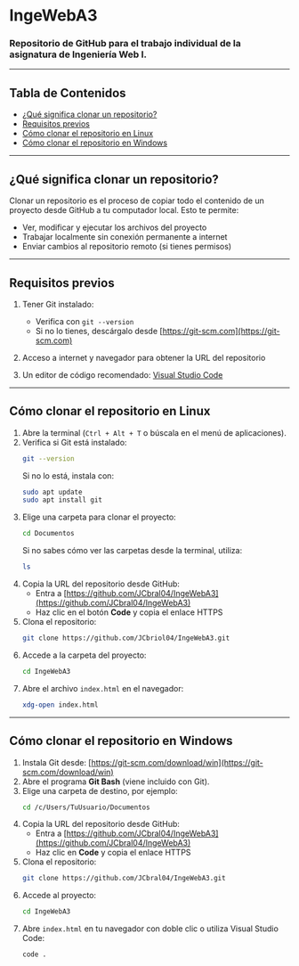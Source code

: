 # IngeWebA3

### Repositorio de GitHub para el trabajo individual de la asignatura de Ingeniería Web I.

---

## Tabla de Contenidos
- [¿Qué significa clonar un repositorio?](#qué-significa-clonar-un-repositorio)
- [Requisitos previos](#requisitos-previos)
- [Cómo clonar el repositorio en Linux](#cómo-clonar-el-repositorio-en-linux)
- [Cómo clonar el repositorio en Windows](#cómo-clonar-el-repositorio-en-windows)

---

## ¿Qué significa clonar un repositorio?

Clonar un repositorio es el proceso de copiar todo el contenido de un proyecto desde GitHub a tu computador local. Esto te permite:

- Ver, modificar y ejecutar los archivos del proyecto
- Trabajar localmente sin conexión permanente a internet
- Enviar cambios al repositorio remoto (si tienes permisos)

---

## Requisitos previos

1. Tener Git instalado:
   - Verifica con `git --version`
   - Si no lo tienes, descárgalo desde [https://git-scm.com](https://git-scm.com)

2. Acceso a internet y navegador para obtener la URL del repositorio

3. Un editor de código recomendado: [Visual Studio Code](https://code.visualstudio.com)

---

## Cómo clonar el repositorio en Linux

1. Abre la terminal (`Ctrl + Alt + T` o búscala en el menú de aplicaciones).
2. Verifica si Git está instalado:
   ```bash
   git --version
   ```
   Si no lo está, instala con:
   ```bash
   sudo apt update
   sudo apt install git
   ```
3. Elige una carpeta para clonar el proyecto:
   ```bash
   cd Documentos
   ```
   Si no sabes cómo ver las carpetas desde la terminal, utiliza:
   ```bash
   ls
   ```
4. Copia la URL del repositorio desde GitHub:
   - Entra a [https://github.com/JCbral04/IngeWebA3](https://github.com/JCbral04/IngeWebA3)
   - Haz clic en el botón **Code** y copia el enlace HTTPS
5. Clona el repositorio:
   ```bash
   git clone https://github.com/JCbriol04/IngeWebA3.git
   ```
6. Accede a la carpeta del proyecto:
   ```bash
   cd IngeWebA3
   ```
7. Abre el archivo `index.html` en el navegador:
   ```bash
   xdg-open index.html
   ```

---

## Cómo clonar el repositorio en Windows

1. Instala Git desde: [https://git-scm.com/download/win](https://git-scm.com/download/win)
2. Abre el programa **Git Bash** (viene incluido con Git).
3. Elige una carpeta de destino, por ejemplo:
   ```bash
   cd /c/Users/TuUsuario/Documentos
   ```
4. Copia la URL del repositorio desde GitHub:
   - Entra a [https://github.com/JCbral04/IngeWebA3](https://github.com/JCbral04/IngeWebA3)
   - Haz clic en **Code** y copia el enlace HTTPS
5. Clona el repositorio:
   ```bash
   git clone https://github.com/JCbral04/IngeWebA3.git
   ```
6. Accede al proyecto:
   ```bash
   cd IngeWebA3
   ```
7. Abre `index.html` en tu navegador con doble clic o utiliza Visual Studio Code:
   ```bash
   code .
   ```
